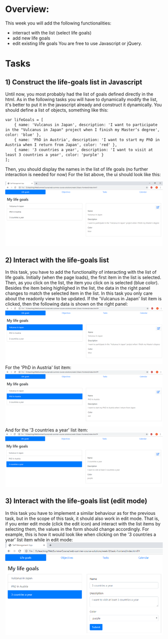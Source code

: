 # Overview:
This week you will add the following functionalities:
* interract with the list (select life goals)
* add new life goals
* edit existing life goals
You are free to use Javascript or jQuery.
# Tasks
## 1) Construct the life-goals list in Javascript
Until now, you most probably had the list of goals defined directly in the html. As in the following tasks you will have to dynamically
modify the list, it's better to put it in the javascript already and construct it dynamically. You should define a list of objects, 
something like this: 
```
var lifeGoals = [
    { name: 'Vulcanus in Japan', description: 'I want to participate in the "Vulcanus in Japan" project when I finish my Master‘s degree', color: 'blue' },
    { name: 'PhD in Austria', description: 'I want to start my PhD in Austria when I return from Japan', color: 'red' },
    { name: '3 countries a year', description: 'I want to visit at least 3 countries a year', color: 'purple' }
];
```
Then, you should display the names in the list of life goals (no further interaction is needed for now)
For the list above, the ui should look like this:

![javascript_list_ui](https://github.com/Ranapop/web-course/blob/master/images/mocks/week3/week3_1.png)

## 2) Interact with the life-goals list
In this task, you have to add the functionality of interacting with the list of life goals.
Initially (when the page loads), the first item in the list is selected.
Then, as you click on the list, the item you click on is selected (blue color). Besides the item being highlighed in the list, the data in the right panel changes to match the selected item in the list. In this task you only care about the readonly view to be updated.
If the 'Vulcanus in Japan' list item is clicked, then the following data is shown on the right panel:
![vulcanus_selected](https://github.com/Ranapop/web-course/blob/master/images/mocks/week3/vulcanus_selected.png)
For the 'PhD in Austria' list item:
![vulcanus_selected](https://github.com/Ranapop/web-course/blob/master/images/mocks/week3/phd_selected.png)
And for the '3 countries a year' list item:
![vulcanus_selected](https://github.com/Ranapop/web-course/blob/master/images/mocks/week3/3_countries_selected.png)

## 3) Interact with the life-goals list (edit mode)
In this task you have to implement a similar behaviour as for the previous task, but in the scope of this task, it should also work in edit mode. That is, if you enter edit mode (click the edit icon) and interact with the list items by selecting them, the values in the form should change accordingly.
For example, this is how it would look like when clicking on the '3 countries a year' list item while in edit mode:
![selected_edit_mode](https://github.com/Ranapop/web-course/blob/master/images/mocks/week3/3_countries_edit_mode.png)
